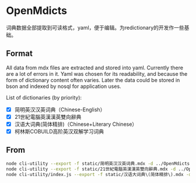 # OpenMdicts

词典数据全部提取到可读格式，yaml，便于编辑。为redictionary的开发作一些基础。

## Format

All data from mdx files are extracted and stored into yaml. Currently there are a lot of errors in it. Yaml was chosen for its readability, and because the form of dictionary content often varies. Later the data could be stored in bson and indexed by nosql for application uses. 

List of dictionaries (by priority):

- [x] 简明英汉汉英词典（Chinese-English）
- [x] 21世紀電腦英漢漢英雙向辭典
- [x] 汉语大词典(简体精排)（Chinese+Literary Chinese）
- [x] 柯林斯COBUILD高阶英汉双解学习词典

## From

```bash
node cli-utility --export -f static/简明英汉汉英词典.mdx -d ../OpenMdicts  
node cli-utility --export -f static/21世紀電腦英漢漢英雙向辭典.mdx -d ../OpenMdicts
node cli-utility/index.js --export -f static/汉语大词典\(简体精排\).mdx -d ../OpenMdicts/
```